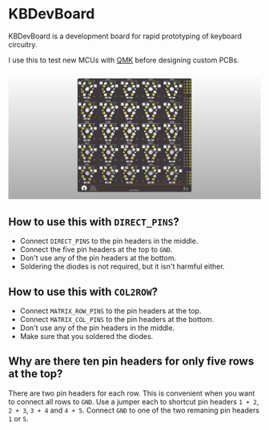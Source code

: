 # KBDevBoard

KBDevBoard is a development board for rapid prototyping of keyboard circuitry.

I use this to test new MCUs with [QMK](https://qmk.fm/) before designing custom
PCBs.

![PCB render](/images/render.png)

## How to use this with `DIRECT_PINS`?

- Connect `DIRECT_PINS` to the pin headers in the middle.
- Connect the five pin headers at the top to `GND`.
- Don't use any of the pin headers at the bottom.
- Soldering the diodes is not required, but it isn't harmful either.

## How to use this with `COL2ROW`?

- Connect `MATRIX_ROW_PINS` to the pin headers at the top.
- Connect `MATRIX_COL_PINS` to the pin headers at the bottom.
- Don't use any of the pin headers in the middle.
- Make sure that you soldered the diodes.

## Why are there ten pin headers for only five rows at the top?

There are two pin headers for each row.  This is convenient when you want to
connect all rows to `GND`.  Use a jumper each to shortcut pin headers `1 + 2`,
`2 + 3`, `3 + 4` and `4 + 5`.  Connect `GND` to one of the two remaning pin
headers `1` or `5`.
